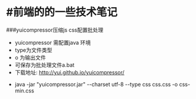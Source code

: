 #前端的的一些技术笔记
==================

###yuicompressor压缩js css配置批处理
- yuicompressor 需配置java 环境
- type为文件类型
- o 为输出文件
- 可保存为批处理文件a.bat
- 下载地址: http://yui.github.io/yuicompressor/</p>
- java -jar "yuicompressor.jar"  --charset utf-8 --type css css.css -o css-min.css
